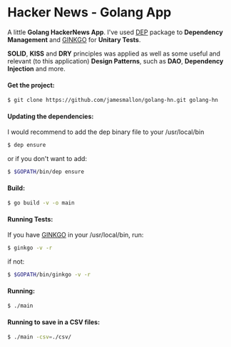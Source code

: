 # Hacker News - Golang App
A little **Golang HackerNews App**. I've used [DEP] package to **Dependency Management** and [GINKGO] for **Unitary Tests**.

**SOLID**, **KISS** and **DRY** principles was applied as well as some useful and relevant (to this application) **Design Patterns**, such as **DAO**, **Dependency Injection** and more.

[DEP]: <https://github.com/golang/dep>
[GINKGO]: <https://onsi.github.io/ginkgo/>

#### Get the project:
```sh
$ git clone https://github.com/jamesmallon/golang-hn.git golang-hn
```

#### Updating the dependencies:
I would recommend to add the dep binary file to your /usr/local/bin
```sh 
$ dep ensure
```
or if you don't want to add:
```sh
$ $GOPATH/bin/dep ensure
```

#### Build:
```sh
$ go build -v -o main
```

#### Running Tests:
If you have [GINKGO] in your /usr/local/bin, run:
```sh 
$ ginkgo -v -r 
```
if not:
```sh 
$ $GOPATH/bin/ginkgo -v -r 
```

#### Running:
```sh
$ ./main 
```

#### Running to save in a CSV files:
```sh 
$ ./main -csv=./csv/ 
